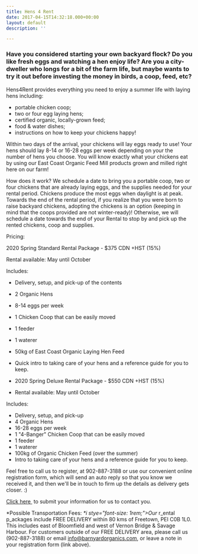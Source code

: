 ```yaml
---
title: Hens 4 Rent
date: 2017-04-15T14:32:18.000+00:00
layout: default
description: ''

---
```

### Have you considered starting your own backyard flock?  Do you like fresh eggs and watching a hen enjoy life?  Are you a city-dweller who longs for a bit of the farm life, but maybe wants to try it out before investing the money in birds, a coop, feed, etc?

Hens4Rent provides everything you need to enjoy a summer life with laying hens including:

* portable chicken coop;
* two or four egg laying hens;
* certified organic, locally-grown feed;
* food & water dishes;
* instructions on how to keep your chickens happy!

Within two days of the arrival, your chickens will lay eggs ready to use!  Your hens should lay 8-14 or 16-28 eggs per week depending on your the number of hens you choose.  You will know exactly what your chickens eat by using our East Coast Organic Feed Mill products grown and milled right here on our farm!

How does it work?  We schedule a date to bring you a portable coop, two or four chickens that are already laying eggs, and the supplies needed for your rental period.  Chickens produce the most eggs when daylight is at peak. Towards the end of the rental period, if you realize that you were born to raise backyard chickens, adopting the chickens is an option (keeping in mind that the coops provided are not winter-ready)! Otherwise, we will schedule a date towards the end of your Rental to stop by and pick up the rented chickens, coop and supplies.

Pricing:

2020 Spring Standard Rental Package - $375 CDN +HST (15%)

Rental available: May until October

Includes:

* Delivery, setup, and pick-up of the contents
* 2 Organic Hens
* 8-14 eggs per week 
* 1 Chicken Coop that can be easily moved
* 1 feeder
* 1 waterer
* 50kg of East Coast Organic Laying Hen Feed
* Quick intro to taking care of your hens and a reference guide for you to keep.

* 2020 Spring Deluxe Rental Package - $550 CDN +HST (15%)
* Rental available: May until October

Includes:

* Delivery, setup, and pick-up
* 4 Organic Hens
* 16-28 eggs per week
* 1 "4-Banger" Chicken Coop that can be easily moved
* 1 feeder
* 1 waterer
* 100kg of Organic Chicken Feed (over the summer)
* Intro to taking care of your hens and a reference guide for you to keep.

Feel free to call us to register, at 902-887-3188 or use our convenient online registration form, which will send an auto reply so that you know we received it, and then we'll be in touch to firm up the details as delivery gets closer. :)

<a href="https://docs.google.com/forms/d/e/1FAIpQLSfPVz252nCtVd1i6Stwn78jXOx85tgjqFBT61aIE5tCkzh3-A/viewform?c=0&w=1">Click here </a> to submit your information for us to contact you.

\*Possible Transportation Fees: _*i stye="font-size: 1rem;">Our_ r_ental p_ackages include FREE DELIVERY within 80 kms of Freetown, PEI C0B 1L0. This includes east of Bloomfield and west of Vernon Bridge & Savage Harbour. For customers outside of our FREE DELIVERY area, please call us (902-887-3188) or email [info@barnyardorganics.com](mailto:info@barnyardorganics.com), or leave a note in your registration form (link above).